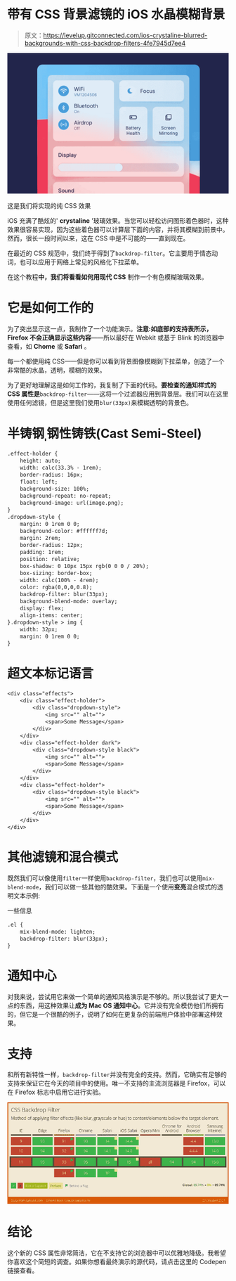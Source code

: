 # 带有 CSS 背景滤镜的 iOS 水晶模糊背景

> 原文：<https://levelup.gitconnected.com/ios-crystaline-blurred-backgrounds-with-css-backdrop-filters-4fe7945d7ee4>

![](img/2658ea701fea0f04fa36689d0beb10fa.png)

这是我们将实现的纯 CSS 效果

iOS 充满了酷炫的' **crystaline** '玻璃效果。当您可以轻松访问图形着色器时，这种效果很容易实现，因为这些着色器可以计算层下面的内容，并将其模糊到前景中。然而，很长一段时间以来，这在 CSS 中是不可能的——直到现在。

在最近的 CSS 规范中，我们终于得到了`backdrop-filter`。它主要用于情态动词，也可以应用于网络上常见的风格化下拉菜单。

在这个教程**中，我们将看看如何用现代 CSS** 制作一个有色模糊玻璃效果。

# 它是如何工作的

为了突出显示这一点，我制作了一个功能演示。**注意:如底部的支持表所示，Firefox 不会正确显示这些内容**——所以最好在 Webkit 或基于 Blink 的浏览器中查看，如 **Chome** 或 **Safari** 。

每一个都使用纯 CSS——但是你可以看到背景图像模糊到下拉菜单，创造了一个非常酷的水晶，透明，模糊的效果。

为了更好地理解这是如何工作的，我复制了下面的代码。**要检查的通知样式的 CSS 属性是**`backdrop-filter`——这将一个过滤器应用到背景层。我们可以在这里使用任何滤镜，但是这里我们使用`blur(33px)`来模糊透明的背景色。

# 半铸钢ˌ钢性铸铁(Cast Semi-Steel)

```
.effect-holder {
    height: auto;
    width: calc(33.3% - 1rem);
    border-radius: 16px;
    float: left;
    background-size: 100%;
    background-repeat: no-repeat;
    background-image: url(image.png);
}
.dropdown-style {
    margin: 0 1rem 0 0;
    background-color: #ffffff7d;   
    margin: 2rem;
    border-radius: 12px;
    padding: 1rem;
    position: relative;
    box-shadow: 0 10px 15px rgb(0 0 0 / 20%);
    box-sizing: border-box;
    width: calc(100% - 4rem);
    color: rgba(0,0,0,0.8);
    backdrop-filter: blur(33px);
    background-blend-mode: overlay;
    display: flex;
    align-items: center;
}.dropdown-style > img {
    width: 32px;
    margin: 0 1rem 0 0;
}
```

# 超文本标记语言

```
<div class="effects">
    <div class="effect-holder">
        <div class="dropdown-style">
            <img src="" alt="">
            <span>Some Message</span>
        </div>
    </div>
    <div class="effect-holder dark">
        <div class="dropdown-style black">
            <img src="" alt="">
            <span>Some Message</span>
        </div>
    </div>
    <div class="effect-holder">
        <div class="dropdown-style black">
            <img src="" alt="">
            <span>Some Message</span>
        </div>
    </div>
</div>
```

# 其他滤镜和混合模式

既然我们可以像使用`filter`一样使用`backdrop-filter`，我们也可以使用`mix-blend-mode`，我们可以做一些其他的酷效果。下面是一个使用**变亮**混合模式的透明文本示例:

一些信息

```
.el {
    mix-blend-mode: lighten;
    backdrop-filter: blur(33px);
}
```

# 通知中心

对我来说，尝试用它来做一个简单的通知风格演示是不够的。所以我尝试了更大一点的东西，用这种效果让**成为 Mac OS 通知中心**。它并没有完全模仿他们所拥有的，但它是一个很酷的例子，说明了如何在更复杂的前端用户体验中部署这种效果。

# 支持

和所有新特性一样，`backdrop-filter`并没有完全的支持。然而，它确实有足够的支持来保证它在今天的项目中的使用。唯一不支持的主流浏览器是 Firefox，可以在 Firefox 标志中启用它进行实验。

![](img/b91f3df2ee7b204dd325e61fda52cec2.png)

# 结论

这个新的 CSS 属性非常简洁，它在不支持它的浏览器中可以优雅地降级。我希望你喜欢这个简短的调查。如果你想看最终演示的源代码，请点击这里的 Codepen 链接查看。